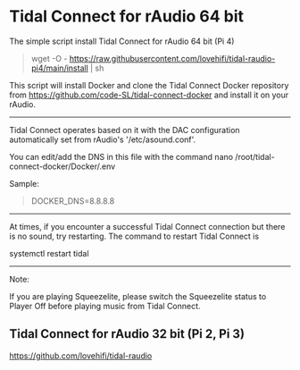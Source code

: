 # Tidal Connect for rAudio 64 bit

The simple script install Tidal Connect for rAudio 64 bit (Pi 4)
>
> wget -O - https://raw.githubusercontent.com/lovehifi/tidal-raudio-pi4/main/install | sh
>
This script will install Docker and clone the Tidal Connect Docker repository from https://github.com/code-SL/tidal-connect-docker and install it on your rAudio.
>
-------------
>
Tidal Connect operates based on it with the DAC configuration automatically set from rAudio's '/etc/asound.conf'.
>

You can edit/add the DNS in this file with the command nano /root/tidal-connect-docker/Docker/.env
>
Sample:
> DOCKER_DNS=8.8.8.8
>
----------
At times, if you encounter a successful Tidal Connect connection but there is no sound, try restarting. The command to restart Tidal Connect is

systemctl restart tidal


------------------
Note:
>
If you are playing Squeezelite, please switch the Squeezelite status to Player Off before playing music from Tidal Connect.
>
## Tidal Connect for rAudio 32 bit (Pi 2, Pi 3)
>
https://github.com/lovehifi/tidal-raudio
